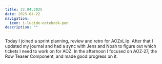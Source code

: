 ```yaml
---
title: 22.04.2025
date: 2025-04-22
navigation:
  icon: i-lucide-notebook-pen
description: ""
---
```


Today I joined a sprint planning, review and retro for AOZxLiip. After that I updated my journal and had a sync with Jens and Noah to figure out which tickets I need to work on for AOZ. In the afternoon I focused on AOZ-27, the Row Teaser Component, and made good progress on it.

